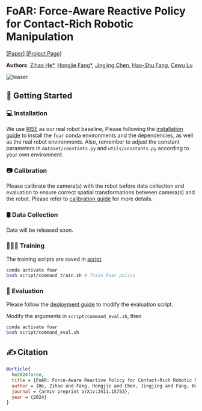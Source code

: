 # FoAR: Force-Aware Reactive Policy for Contact-Rich Robotic Manipulation

[[Paper]](https://arxiv.org/pdf/2411.15753) [[Project Page]](https://tonyfang.net/FoAR/)

**Authors**: [Zihao He*](https://github.com/Alan-Heoooh), [Hongjie Fang*](https://tonyfang.net/), [Jingjing Chen](mailto:jjchen20@sjtu.edu), [Hao-Shu Fang](https://fang-haoshu.github.io/), [Cewu Lu](https://www.mvig.org/)

![teaser](assets/images/teaser.png)

## 🛫 Getting Started

### 💻 Installation

We use [RISE](https://rise-policy.github.io/) as our real robot baseline, Please following the [installation guide](assets/docs/INSTALL.md) to install the `foar` conda environments and the dependencies, as well as the real robot environments. Also, remember to adjust the constant parameters in `dataset/constants.py` and `utils/constants.py` according to your own environment.

### 📷 Calibration

Please calibrate the camera(s) with the robot before data collection and evaluation to ensure correct spatial transformations between camera(s) and the robot. Please refer to [calibration guide](assets/docs/CALIB.md) for more details.

### 🛢️ Data Collection
Data will be released soon.

### 🧑🏻‍💻 Training
The training scripts are saved in [script](script).

```bash
conda activate foar
bash script/command_train.sh # Train Foar policy
```

### 🤖 Evaluation

 Please follow the [deployment guide](assets/docs/DEPLOY.md) to modify the evaluation script.

Modify the arguments in `script/command_eval.sh`, then

```bash
conda activate foar
bash script/command_eval.sh
```

## ✍️ Citation

```bibtex
@article{
  he2024force,
  title = {FoAR: Force-Aware Reactive Policy for Contact-Rich Robotic Manipulation},
  author = {He, Zihao and Fang, Hongjie and Chen, Jingjing and Fang, Hao-Shu and Lu, Cewu},
  journal = {arXiv preprint arXiv:2411.15753},
  year = {2024}
}
```

